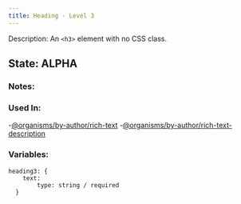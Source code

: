 ```yaml
---
title: Heading - Level 3
---
```

Description: An `<h3>` element with no CSS class.

## State: ALPHA

### Notes:

### Used In:
-[@organisms/by-author/rich-text](/?p=organisms-rich-text)
-[@organisms/by-author/rich-text-description](/?p=organisms-rich-text-description)

### Variables:
~~~
heading3: {
    text:
        type: string / required
  }
~~~
